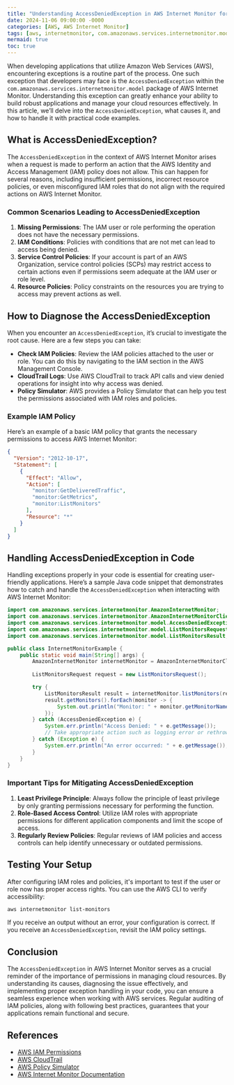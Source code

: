 ```yaml
---
title: "Understanding AccessDeniedException in AWS Internet Monitor for Seamless Connectivity"
date: 2024-11-06 09:00:00 -0000
categories: [AWS, AWS Internet Monitor]
tags: [aws, internetmonitor, com.amazonaws.services.internetmonitor.model]
mermaid: true
toc: true
---
```



When developing applications that utilize Amazon Web Services (AWS), encountering exceptions is a routine part of the process. One such exception that developers may face is the `AccessDeniedException` within the `com.amazonaws.services.internetmonitor.model` package of AWS Internet Monitor. Understanding this exception can greatly enhance your ability to build robust applications and manage your cloud resources effectively. In this article, we’ll delve into the `AccessDeniedException`, what causes it, and how to handle it with practical code examples.

## What is AccessDeniedException?

The `AccessDeniedException` in the context of AWS Internet Monitor arises when a request is made to perform an action that the AWS Identity and Access Management (IAM) policy does not allow. This can happen for several reasons, including insufficient permissions, incorrect resource policies, or even misconfigured IAM roles that do not align with the required actions on AWS Internet Monitor.

### Common Scenarios Leading to AccessDeniedException

1. **Missing Permissions**: The IAM user or role performing the operation does not have the necessary permissions.
2. **IAM Conditions**: Policies with conditions that are not met can lead to access being denied.
3. **Service Control Policies**: If your account is part of an AWS Organization, service control policies (SCPs) may restrict access to certain actions even if permissions seem adequate at the IAM user or role level.
4. **Resource Policies**: Policy constraints on the resources you are trying to access may prevent actions as well.

## How to Diagnose the AccessDeniedException

When you encounter an `AccessDeniedException`, it’s crucial to investigate the root cause. Here are a few steps you can take:

- **Check IAM Policies**: Review the IAM policies attached to the user or role. You can do this by navigating to the IAM section in the AWS Management Console.
- **CloudTrail Logs**: Use AWS CloudTrail to track API calls and view denied operations for insight into why access was denied.
- **Policy Simulator**: AWS provides a Policy Simulator that can help you test the permissions associated with IAM roles and policies.

### Example IAM Policy

Here’s an example of a basic IAM policy that grants the necessary permissions to access AWS Internet Monitor:

```json
{
  "Version": "2012-10-17",
  "Statement": [
    {
      "Effect": "Allow",
      "Action": [
        "monitor:GetDeliveredTraffic",
        "monitor:GetMetrics",
        "monitor:ListMonitors"
      ],
      "Resource": "*"
    }
  ]
}
```

## Handling AccessDeniedException in Code

Handling exceptions properly in your code is essential for creating user-friendly applications. Here’s a sample Java code snippet that demonstrates how to catch and handle the `AccessDeniedException` when interacting with AWS Internet Monitor:

```java
import com.amazonaws.services.internetmonitor.AmazonInternetMonitor;
import com.amazonaws.services.internetmonitor.AmazonInternetMonitorClientBuilder;
import com.amazonaws.services.internetmonitor.model.AccessDeniedException;
import com.amazonaws.services.internetmonitor.model.ListMonitorsRequest;
import com.amazonaws.services.internetmonitor.model.ListMonitorsResult;

public class InternetMonitorExample {
    public static void main(String[] args) {
        AmazonInternetMonitor internetMonitor = AmazonInternetMonitorClientBuilder.defaultClient();
        
        ListMonitorsRequest request = new ListMonitorsRequest();

        try {
            ListMonitorsResult result = internetMonitor.listMonitors(request);
            result.getMonitors().forEach(monitor -> {
                System.out.println("Monitor: " + monitor.getMonitorName());
            });
        } catch (AccessDeniedException e) {
            System.err.println("Access Denied: " + e.getMessage());
            // Take appropriate action such as logging error or rethrowing exception
        } catch (Exception e) {
            System.err.println("An error occurred: " + e.getMessage());
        }
    }
}
```

### Important Tips for Mitigating AccessDeniedException

1. **Least Privilege Principle**: Always follow the principle of least privilege by only granting permissions necessary for performing the function.
2. **Role-Based Access Control**: Utilize IAM roles with appropriate permissions for different application components and limit the scope of access.
3. **Regularly Review Policies**: Regular reviews of IAM policies and access controls can help identify unnecessary or outdated permissions.

## Testing Your Setup

After configuring IAM roles and policies, it's important to test if the user or role now has proper access rights. You can use the AWS CLI to verify accessibility:

```bash
aws internetmonitor list-monitors
```

If you receive an output without an error, your configuration is correct. If you receive an `AccessDeniedException`, revisit the IAM policy settings.

## Conclusion

The `AccessDeniedException` in AWS Internet Monitor serves as a crucial reminder of the importance of permissions in managing cloud resources. By understanding its causes, diagnosing the issue effectively, and implementing proper exception handling in your code, you can ensure a seamless experience when working with AWS services. Regular auditing of IAM policies, along with following best practices, guarantees that your applications remain functional and secure.

## References

- [AWS IAM Permissions](https://docs.aws.amazon.com/IAM/latest/UserGuide/access_policies.html)
- [AWS CloudTrail](https://aws.amazon.com/cloudtrail/)
- [AWS Policy Simulator](https://policysim.aws.amazon.com/home/index.jsp)
- [AWS Internet Monitor Documentation](https://docs.aws.amazon.com/internet-monitor/latest/userguide/what-is.html)